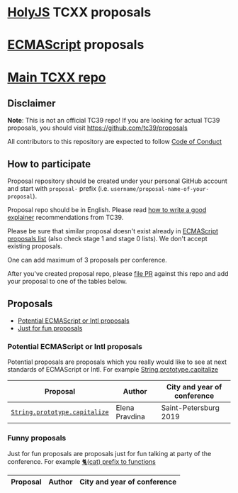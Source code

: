 # [HolyJS](https://holyjs-moscow.ru) TCXX proposals
# [ECMAScript](https://github.com/tc39/ecma262) proposals
# [Main TCXX repo](https://github.com/HolyJS-TCXX/main)

## Disclaimer

**Note**: This is not an official TC39 repo! If you are looking for actual TC39 proposals, you should visit https://github.com/tc39/proposals 

All contributors to this repository are expected to follow [Code of Conduct](https://holyjs-moscow.ru/en/coc/)


## How to participate

Proposal repository should be created under your personal GitHub account and start with `proposal-` prefix (i.e. `username/proposal-name-of-your-proposal`).

Proposal repo should be in English. Please read [how to write a good explainer](https://github.com/tc39/how-we-work/blob/master/explainer.md) recommendations from TC39.

Please be sure that similar proposal doesn't exist already in [ECMAScript proposals list](https://github.com/tc39/ecma262) (also check stage 1 and stage 0 lists). We don't accept existing proposals.

One can add maximum of 3 proposals per conference.

After you've created proposal repo, please [file PR](https://github.com/HolyJS-TCXX/proposals/pulls) against this repo and add your proposal to one of the tables below.

## Proposals

- [Potential ECMAScript or Intl proposals](#potential-ecmascript-or-intl-proposals)
- [Just for fun proposals](#funny-proposals)

### Potential ECMAScript or Intl proposals

Potential proposals are proposals which you really would like to see at next standards of ECMAScript or Intl. For example [String.prototype.capitalize](https://github.com/HolyJS-TCXX/proposal-to-capitalize-method-for-string-prototype)

| Proposal                                                                                                           | Author             | City and year of conference |
| ------------------------------------------------------------------------------------------------------------------ | ------------------ | ----------------------------|
| [`String.prototype.capitalize`](https://github.com/HolyJS-TCXX/proposal-to-capitalize-method-for-string-prototype) | Elena Pravdina     | Saint-Petersburg 2019       |

### Funny proposals

Just for fun proposals are proposals just for fun talking at party of the conference. For example [🐈(cat) prefix to functions](https://github.com/HolyJS-TCXX/HolyJS-Moscow-2018-TCXX/blob/master/proposal-example.md#ecmascript-proposal-add-cat-prefix-to-functions)

| Proposal                                                                                                           | Author             | City and year of conference |
| ------------------------------------------------------------------------------------------------------------------ | ------------------ | ----------------------------|

